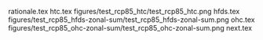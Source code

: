 rationale.tex
htc.tex
figures/test_rcp85_htc/test_rcp85_htc.png
hfds.tex
figures/test_rcp85_hfds-zonal-sum/test_rcp85_hfds-zonal-sum.png
ohc.tex
figures/test_rcp85_ohc-zonal-sum/test_rcp85_ohc-zonal-sum.png
next.tex
